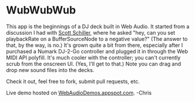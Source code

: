# WubWubWub

This app is the beginnings of a DJ deck built in Web Audio. It started from a discussion I had with [Scott Schiller](https://twitter.com/schill/), where he asked "hey, can you set playbackRate on a BufferSourceNode to a negative value?" (The answer to that, by the way, is no.) It's grown quite a bit from there, especially after I purchased a Numark DJ-2-Go controller and plugged it in through the Web MIDI API polyfill. It's much cooler with the controller; you can't currently scrub from the onscreen UI. (Yes, I'll get to that.) Note you can drag and drop new sound files into the decks.

Check it out, feel free to fork, submit pull requests, etc.

Live demo hosted on [WebAudioDemos.appspot.com](https://webaudiodemos.appspot.com/wubwubwub/).
-Chris
